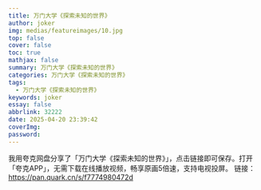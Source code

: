 ```yaml
---
title: 万门大学《探索未知的世界》
author: joker
img: medias/featureimages/10.jpg
top: false
cover: false
toc: true
mathjax: false
summary: 万门大学《探索未知的世界》
categories: 万门大学《探索未知的世界》
tags:
  - 万门大学《探索未知的世界》
keywords: joker
essay: false
abbrlink: 32222
date: 2025-04-20 23:39:42
coverImg:
password:
---
```


我用夸克网盘分享了「万门大学《探索未知的世界》」，点击链接即可保存。打开「夸克APP」，无需下载在线播放视频，畅享原画5倍速，支持电视投屏。
链接：https://pan.quark.cn/s/f7774980472d
